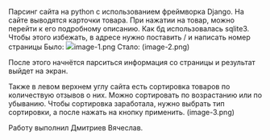 Парсинг сайта на python с использованием фреймворка Django. На сайте выводятся карточки товара. При нажатии на товар, можно перейти к его подробному описанию. Как бд использовалась sqlite3.
Чтобы этого избежать, в адресе нужно поставить / и написать номер страницы
Было: <img src="python_review/kartinki/image-1.png">image-1.png
Стало: (image-2.png)

После этого начнётся парситься информация со страницы и результат выйдет на экран.

Также в левом верхнем углу сайта есть сортировка товаров по количествую отзывов о них. Можно сортировать по возрастанию или по убыванию. Чтобы сортировка заработала, нужно выбрать тип сортировки, а после нажать на кнопку применить. 
(image-3.png)

Работу выполнил Дмитриев Вячеслав.
